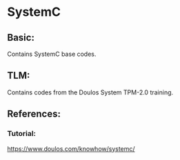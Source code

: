 # SystemC

## Basic:
Contains SystemC base codes.

## TLM:
Contains codes from the Doulos System TPM-2.0 training.

## References:

### Tutorial:
https://www.doulos.com/knowhow/systemc/
